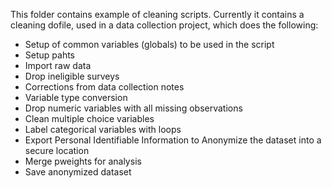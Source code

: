 This folder contains example of cleaning scripts.
Currently it contains a cleaning dofile, used in a data collection project, which does the following:

- Setup of common variables (globals) to be used in the script
- Setup pahts
- Import raw data
- Drop ineligible surveys
- Corrections from data collection notes
- Variable type conversion
- Drop numeric variables with all missing observations
- Clean multiple choice variables
- Label categorical variables with loops
- Export Personal Identifiable Information to Anonymize the dataset into a secure location
- Merge pweights for analysis
- Save anonymized dataset
